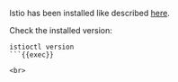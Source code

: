 
Istio has been installed like described [here](https://istio.io/latest/docs/setup/getting-started).

Check the installed version:

```plain
istioctl version
```{{exec}}

<br>
